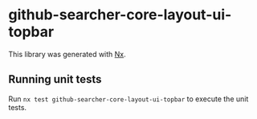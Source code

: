 # github-searcher-core-layout-ui-topbar

This library was generated with [Nx](https://nx.dev).

## Running unit tests

Run `nx test github-searcher-core-layout-ui-topbar` to execute the unit tests.
